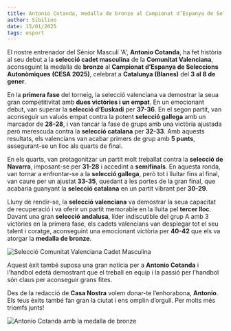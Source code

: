 ```yaml
---
title: Antonio Cotanda, medalla de bronze al Campionat d’Espanya de Seleccions Autonòmiques
author: Sibilino
date: 15/01/2025
tags: esport
---
```


El nostre entrenador del Sènior Masculí 'A', **Antonio Cotanda**, ha fet història al seu debut a la **selecció cadet masculina** de la **Comunitat Valenciana**, aconseguint la medalla de **bronze** al **Campionat d’Espanya de Seleccions Autonòmiques** **(CESA 2025)**, celebrat a **Catalunya (Blanes)** del **3 al 8 de gener**.

En la **primera fase** del torneig, la selecció valenciana va demostrar la seua gran competitivitat amb **dues victòries i un empat**. En un emocionant debut, van superar la **selecció d’Euskadi** per **37-36**. En el segon partit, van aconseguir un valuós empat contra la potent **selecció gallega** amb un marcador de **28-28**, i van tancar la fase de grups amb una victòria ajustada però merescuda contra la **selecció catalana** per **32-33**. Amb aquests resultats, els valencians van acabar primers de grup amb **5 punts**, assegurant-se un lloc als quarts de final.

En els quarts, van protagonitzar un partit molt treballat contra la **selecció de Navarra**, imposant-se per **31-28** i accedint a **semifinals**. En aquesta ronda, van tornar a enfrontar-se a la **selecció gallega**, però tot i lluitar fins al final, van caure per un ajustat **33-35**, quedant a les portes de la gran final, que acabaria guanyant la **selecció catalana** en un partit vibrant per **30-29**.

Lluny de rendir-se, la **selecció valenciana** va demostrar la seua capacitat de recuperació i va oferir un partit memorable en la lluita pel **tercer lloc**. Davant una gran **selecció andalusa**, líder indiscutible del grup A amb 3 victòries en la primera fase, els cadets valencians van desplegar tot el seu talent i coratge, aconseguint una emocionant victòria per **40-42** que els va atorgar la **medalla de bronze**.

![Selecció Comunitat Valenciana Cadet Masculina](/assets/continguts/recursos/2025-01-15-La-seleccio-celebra-el-bronze.jpg "La selecció celebra el bronze")

Aquest èxit també suposa una gran notícia per a **Antonio Cotanda** i l'handbol edetà demostrant que el treball en equip i la passió per l’handbol són claus per aconseguir grans fites.

Des de la redacció de **Casa Nostra** volem donar-te l’enhorabona, **Antonio**. Els teus èxits també fan gran la ciutat i ens omplin d’orgull. Per molts més triomfs junts!

![Antonio Cotanda amb la medalla de bronze](/assets/continguts/recursos/2025-01-15-Antonio-amb-la-medalla.jpg "Antonio amb la medalla")
